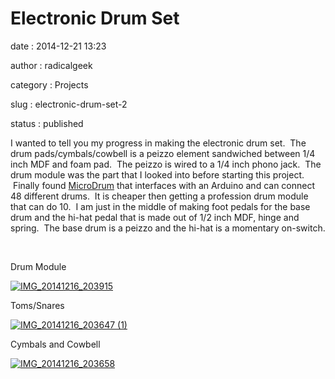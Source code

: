 Electronic Drum Set
===================

date
:   2014-12-21 13:23

author
:   radicalgeek

category
:   Projects

slug
:   electronic-drum-set-2

status
:   published

I wanted to tell you my progress in making the electronic drum set.  The
drum pads/cymbals/cowbell is a peizzo element sandwiched between 1/4
inch MDF and foam pad.  The peizzo is wired to a 1/4 inch phono jack.
 The drum module was the part that I looked into before starting this
project.  Finally found
[MicroDrum](http://microdrum.altervista.org) that interfaces with an
Arduino and can connect 48 different drums.  It is cheaper then getting
a profession drum module that can do 10.  I am just in the middle of
making foot pedals for the base drum and the hi-hat pedal that is made
out of 1/2 inch MDF, hinge and spring.  The base drum is a peizzo and
the hi-hat is a momentary on-switch.

 

Drum Module

[![IMG\_20141216\_203915](http://www.interlockroc.org/wp-content/uploads/2014/12/IMG_20141216_203915-225x300.jpg)](http://www.interlockroc.org/wp-content/uploads/2014/12/IMG_20141216_203915.jpg)

Toms/Snares

[![IMG\_20141216\_203647
(1)](http://www.interlockroc.org/wp-content/uploads/2014/12/IMG_20141216_203647-1-300x225.jpg)](http://www.interlockroc.org/wp-content/uploads/2014/12/IMG_20141216_203647-1.jpg)

Cymbals and Cowbell

[![IMG\_20141216\_203658](http://www.interlockroc.org/wp-content/uploads/2014/12/IMG_20141216_203658-300x225.jpg)](http://www.interlockroc.org/wp-content/uploads/2014/12/IMG_20141216_203658.jpg)

 
